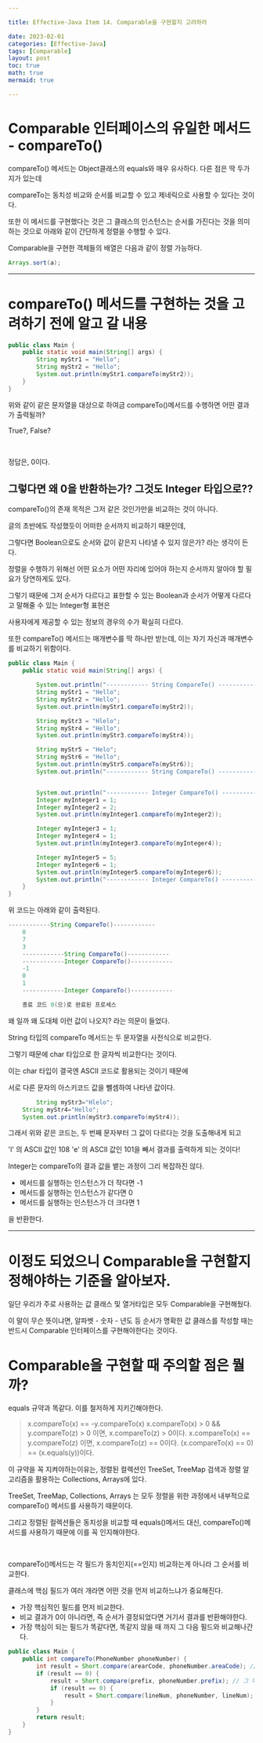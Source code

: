 ```yaml
---

title: Effective-Java Item 14. Comparable을 구현할지 고려하라

date: 2023-02-01
categories: [Effective-Java]
tags: [Comparable]
layout: post
toc: true
math: true
mermaid: true

---
```


# Comparable 인터페이스의 유일한 메서드 - compareTo()

compareTo() 메서드는 Object클래스의 equals와 매우 유사하다. 다른 점은 딱 두가지가 있는데

compareTo는 동치성 비교와 순서를 비교할 수 있고 제네릭으로 사용할 수 있다는 것이다.

또한 이 메서드를 구현했다는 것은 그 클래스의 인스턴스는 순서를 가진다는 것을 의미하는 것으로 아래와 같이 간단하게 정렬을 수행할 수 있다.

Comparable을 구현한 객체들의 배열은 다음과 같이 정렬 가능하다.

```java
Arrays.sort(a);
```

---

# compareTo() 메서드를 구현하는 것을 고려하기 전에 알고 갈 내용

```java
public class Main {
    public static void main(String[] args) {
        String myStr1 = "Hello";
        String myStr2 = "Hello";
        System.out.println(myStr1.compareTo(myStr2));
    }
}
```

위와 같이 같은 문자열을 대상으로 하여금 compareTo()메서드를 수행하면 어떤 결과가 출력될까?

True?, False?

<br>

정답은, 0이다.

## 그렇다면 왜 0을 반환하는가? 그것도 Integer 타입으로??

compareTo()의 존재 목적은 그저 같은 것인가만을 비교하는 것이 아니다.

글의 초반에도 작성했듯이 어떠한 순서까지 비교하기 때문인데,

그렇다면 Boolean으로도 순서와 값이 같은지 나타낼 수 있지 않은가? 라는 생각이 든다.

정렬을 수행하기 위해선 어떤 요소가 어떤 자리에 있어야 하는지 순서까지 알아야 할 필요가 당연하게도 있다.

그렇기 때문에 그저 순서가 다르다고 표한할 수 있는 Boolean과 순서가 어떻게 다르다고 말해줄 수 있는 Integer형 표현은

사용자에게 제공할 수 있는 정보의 경우의 수가 확실히 다르다.

또한 compareTo() 메서드는 매개변수를 딱 하나만 받는데, 이는 자기 자신과 매개변수를 비교하기 위함이다.

```java
public class Main {
    public static void main(String[] args) {

        System.out.println("------------ String CompareTo() ------------");
        String myStr1 = "Hello";
        String myStr2 = "Hello";
        System.out.println(myStr1.compareTo(myStr2));

        String myStr3 = "Hlelo";
        String myStr4 = "Hello";
        System.out.println(myStr3.compareTo(myStr4));

        String myStr5 = "Helo";
        String myStr6 = "Hello";
        System.out.println(myStr5.compareTo(myStr6));
        System.out.println("------------ String CompareTo() ------------");


        System.out.println("------------ Integer CompareTo() ------------");
        Integer myInteger1 = 1;
        Integer myInteger2 = 2;
        System.out.println(myInteger1.compareTo(myInteger2));

        Integer myInteger3 = 1;
        Integer myInteger4 = 1;
        System.out.println(myInteger3.compareTo(myInteger4));

        Integer myInteger5 = 5;
        Integer myInteger6 = 1;
        System.out.println(myInteger5.compareTo(myInteger6));
        System.out.println("------------ Integer CompareTo() ------------");
    }
}
```

위 코드는 아래와 같이 출력된다.

```java
------------String CompareTo()------------
    0
    7
    3
    ------------String CompareTo()------------
    ------------Integer CompareTo()------------
    -1
    0
    1
    ------------Integer CompareTo()------------

    종료 코드 0(으)로 완료된 프로세스
```

왜 일까 왜 도대체 이런 값이 나오지? 라는 의문이 들었다.

String 타입의 compareTo 메서드는 두 문자열을 사전식으로 비교한다.

그렇기 때문에 char 타입으로 한 글자씩 비교한다는 것이다.

이는 char 타입이 결국엔 ASCII 코드로 활용되는 것이기 때문에

서로 다른 문자의 아스키코드 값을 뺄셈하여 나타낸 값이다.

```java
        String myStr3="Hlelo";
    String myStr4="Hello";
    System.out.println(myStr3.compareTo(myStr4));
```

그래서 위와 같은 코드는, 두 번째 문자부터 그 값이 다르다는 것을 도출해내게 되고

'l' 의 ASCII 값인 108 'e' 의 ASCII 값인 101을 빼서 결과를 출력하게 되는 것이다!

Integer는 compareTo의 결과 값을 뱉는 과정이 그리 복잡하진 않다.

- 메서드를 실행하는 인스턴스가 더 작다면 -1
- 메서드를 실행하는 인스턴스가 같다면 0
- 메서드를 실행하는 인스턴스가 더 크다면 1

을 반환한다.

---

# 이정도 되었으니 Comparable을 구현할지 정해야하는 기준을 알아보자.

일단 우리가 주로 사용하는 값 클래스 및 열거타입은 모두 Comparable을 구현해뒀다.

이 말이 무슨 뜻이냐면, 알파벳 - 숫자 - 년도 등 순서가 명확한 값 클래스를 작성할 때는 반드시 Comparable 인터페이스를 구현해야한다는 것이다.

# Comparable을 구현할 때 주의할 점은 뭘까?

equals 규약과 똑같다. 이를 철저하게 지키긴해야한다.

> x.compareTo(x) == -y.compareTo(x)
> x.compareTo(x) > 0 && y.compareTo(z) > 0 이면, x.compareTo(z) > 0이다.
> x.compareTo(x) == y.compareTo(z) 이면, x.compareTo(z) == 0이다.
> (x.compareTo(x) == 0) == (x.equals(y))이다.

이 규약을 꼭 지켜야하는이유는, 정렬된 컬렉션인 TreeSet, TreeMap 검색과 정렬 알고리즘을 활용하는 Collections, Arrays에 있다.

TreeSet, TreeMap, Collections, Arrays 는 모두 정렬을 위한 과정에서 내부적으로 compareTo() 메서드를 사용하기 때문이다.

그리고 정렬된 컬렉션들은 동치성을 비교할 때 equals()메서드 대신, compareTo()메서드를 사용하기 때문에 이를 꼭 인지해야한다.

<br>

compareTo()메서드는 각 필드가 동치인지(==인지) 비교하는게 아니라 그 순서를 비교한다.

클래스에 핵심 필드가 여러 개라면 어떤 것을 먼저 비교하느냐가 중요해진다.

- 가장 핵심적인 필드를 먼저 비교한다.
- 비교 결과가 0이 아니라면, 즉 순서가 결정되었다면 거기서 결과를 반환해야한다.
- 가장 핵심이 되는 필드가 똑같다면, 똑같지 않을 때 까지 그 다음 필드와 비교해나간다.

```java
public class Main {
    public int compareTo(PhoneNumber phoneNumber) {
        int result = Short.compare(arearCode, phoneNumber.areaCode); // 가장 중요한 필드 (+82)
        if (result == 0) {
            result = Short.compare(prefix, phoneNumber.prefix); // 그 다음 중요한 필드 (010)
            if (result == 0) {
                result = Short.compare(lineNum, phoneNumber, lineNum); (xxx-1234-5678)
            }
        }
        return result;
    }
}
```
